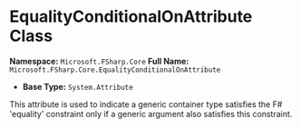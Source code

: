 # EqualityConditionalOnAttribute Class

**Namespace:** `Microsoft.FSharp.Core`
**Full Name:** `Microsoft.FSharp.Core.EqualityConditionalOnAttribute`
- **Base Type:** `System.Attribute`

This attribute is used to indicate a generic container type satisfies the F# 'equality' 
 constraint only if a generic argument also satisfies this constraint.
